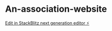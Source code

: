 # An-association-website

[Edit in StackBlitz next generation editor ⚡️](https://stackblitz.com/~/github.com/lyxx20/An-association-website)